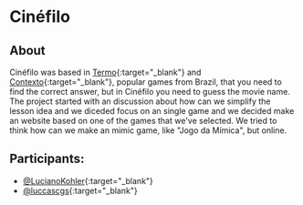 # Cinéfilo

## About

Cinéfilo was based in [Termo](https://term.ooo/){:target="_blank"} and [Contexto](https://contexto.me/){:target="_blank"}, popular games from Brazil, that you need to find the correct answer, but in Cinéfilo you need to guess the movie name.
The project started with an discussion about how can we simplify the lesson idea and we diceded focus on an single game and we decided make an website based on one of the games that we've selected. We tried to think how can we make an mimic game, like "Jogo da Mímica", but online.

## Participants:
- [@LucianoKohler](https://github.com/LucianoKohler){:target="_blank"}
- [@luccascgs](https://github.com/luccascgs){:target="_blank"}
